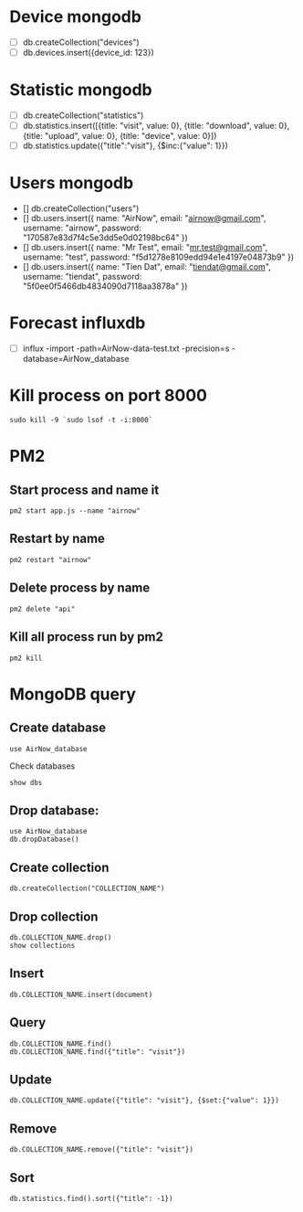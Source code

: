 # Device mongodb
- [ ] db.createCollection("devices")
- [ ] db.devices.insert({device_id: 123})

# Statistic mongodb
- [ ] db.createCollection("statistics")
- [ ] db.statistics.insert([{title: "visit", value: 0}, {title: "download", value: 0}, {title: "upload", value: 0}, {title: "device", value: 0}])
- [ ] db.statistics.update({"title":"visit"}, {$inc:{"value": 1}})

# Users mongodb
- [] db.createCollection("users")
- [] db.users.insert({ name: "AirNow", email: "airnow@gmail.com", username: "airnow", password: "170587e83d7f4c5e3dd5e0d02198bc64" })
- [] db.users.insert({ name: "Mr Test", email: "mr.test@gmail.com", username: "test", password: "f5d1278e8109edd94e1e4197e04873b9" })
- [] db.users.insert({ name: "Tien Dat", email: "tiendat@gmail.com", username: "tiendat", password: "5f0ee0f5466db4834090d7118aa3878a" })

# Forecast influxdb
- [ ] influx -import -path=AirNow-data-test.txt -precision=s -database=AirNow_database

# Kill process on port 8000
```
sudo kill -9 `sudo lsof -t -i:8000`
```

# PM2
## Start process and name it
```
pm2 start app.js --name "airnow"
```

## Restart by name
```
pm2 restart "airnow"
```

## Delete process by name
```
pm2 delete "api"
```

## Kill all process run by pm2
```
pm2 kill
```

# MongoDB query
## Create database
```
use AirNow_database
```

Check databases
```
show dbs
```

## Drop database:
```
use AirNow_database
db.dropDatabase()
```

## Create collection
```
db.createCollection("COLLECTION_NAME")
```

## Drop collection
```
db.COLLECTION_NAME.drop()
show collections
```

## Insert
```
db.COLLECTION_NAME.insert(document)
```

## Query
```
db.COLLECTION_NAME.find()
db.COLLECTION_NAME.find({"title": "visit"})
```

## Update
```
db.COLLECTION_NAME.update({"title": "visit"}, {$set:{"value": 1}})
```

## Remove
```
db.COLLECTION_NAME.remove({"title": "visit"})
```

## Sort
```
db.statistics.find().sort({"title": -1})
```

